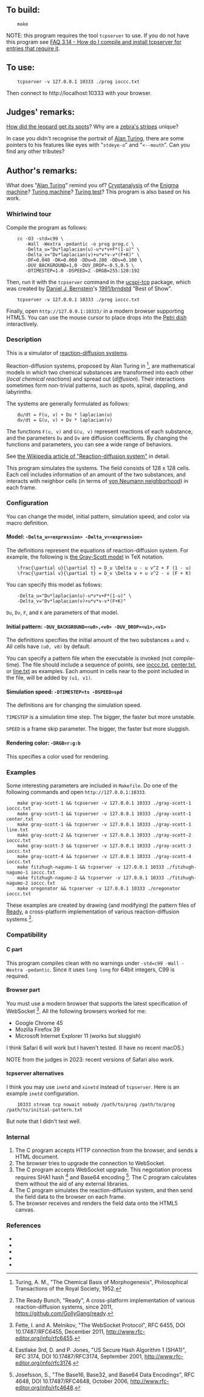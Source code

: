 ## To build:

``` <!---sh-->
    make
```

NOTE: this program requires the tool `tcpserver` to use. If you do not have this
program see [FAQ 3.14 - How do I compile and install tcpserver for entries that
require it](../../faq.html#tcpserver).


## To use:

``` <!---sh-->
    tcpserver -v 127.0.0.1 10333 ./prog ioccc.txt
```

Then connect to http://localhost:10333 with your browser.


## Judges' remarks:

[How did the leopard get its
spots](https://www.livescience.com/950-leopard-spots.html)? Why are a [zebra's
stripes](https://africafreak.com/zebra-stripes) unique?

In case you didn't recognise the portrait of [Alan
Turing](https://en.wikipedia.org/wiki/Alan_Turing), there are some
pointers to his features like eyes with "`stdeye-o`" and "`<--mouth`". Can you
find any other tributes?


## Author's remarks:

What does "[Alan Turing](https://en.wikipedia.org/wiki/Alan_Turing)" remind you
of? [Cryptanalysis](https://en.wikipedia.org/wiki/Cryptanalysis) of the [Enigma
machine](https://en.wikipedia.org/wiki/Enigma_machine)?  [Turing
machine](https://en.wikipedia.org/wiki/Turing_machine)? [Turing
test](https://en.wikipedia.org/wiki/Turing_test)? This program is also based on
his work.


### Whirlwind tour

Compile the program as follows:

``` <!---sh-->
    cc -O3 -std=c99 \
	   -Wall -Wextra -pedantic -o prog prog.c \
	   -Delta_u="Du*laplacian(u)-u*v*v+F*(1-u)" \
	   -Delta_v="Dv*laplacian(v)+u*v*v-v*(F+K)" \
	   -DF=0.040 -DK=0.060 -DDu=0.200 -DDv=0.100 \
	   -DUV_BACKGROUND=1,0 -DUV_DROP=-0.5,0.5 \
	   -DTIMESTEP=1.0 -DSPEED=2 -DRGB=255:128:192
```

Then, run it with the `tcpserver` command in the
[ucspi-tcp](http://cr.yp.to/ucspi-tcp.html) package, which was created by
[Daniel J. Bernstein](../../authors.html#Daniel_J_Bernstein)'s
[1991/brndstd](../../1991/brnstnd/index.html) "Best of Show".

``` <!---sh-->
    tcpserver -v 127.0.0.1 10333 ./prog ioccc.txt
```

Finally, open `http://127.0.0.1:10333/` in a modern browser supporting HTML5.
You can use the mouse cursor to place drops into the [Petri
dish](https://en.wikipedia.org/wiki/Petri_dish) interactively.


### Description

This is a simulator of [reaction-diffusion
systems](https://en.wikipedia.org/wiki/Reaction-diffusion_system).

Reaction-diffusion systems, proposed by Alan Turing in [^1], are mathematical
models in which two chemical substances are transformed into each other (*local
chemical reactions*) and spread out (*diffusion*).  Their interactions sometimes
form non-trivial patterns, such as spots, spiral, dappling, and labyrinths.

The systems are generally formulated as follows:

```
    du/dt = F(u, v) + Du * laplacian(u)
    dv/dt = G(u, v) + Dv * laplacian(v)
```

The functions `F(u, v)` and `G(u, v)` represent reactions of each substance, and
the parameters `Du` and `Dv` are diffusion coefficients.  By changing the
functions and parameters, you can see a wide range of behaviors.

See [the Wikipedia article of "Reaction-diffusion
system"](https://en.wikipedia.org/wiki/Reaction%E2%80%93diffusion_system) in
detail.

This program simulates the systems.  The field consists of 128 x 128 cells.
Each cell includes information of an amount of the two substances, and interacts
with neighbor cells (in terms of [von Neumann
neighborhood](https://en.wikipedia.org/wiki/Von_Neumann_neighborhood)) in each frame.


### Configuration

You can change the model, initial pattern, simulation speed, and color via macro
definition.


#### Model: `-Delta_u=<expression> -Delta_v=<expression>`

The definitions represent the equations of reaction-diffusion system.  For
example, the following is [the Gray-Scott
model](http://groups.csail.mit.edu/mac/projects/amorphous/GrayScott/) in TeX
notation.

```
    \frac{\partial u}{\partial t} = D_u \Delta u - u v^2 + F (1 - u)
    \frac{\partial v}{\partial t} = D_v \Delta v + u v^2 - v (F + K)
```

You can specify this model as follows:

```
    -Delta_u="Du*laplacian(u)-u*v*v+F*(1-u)" \
    -Delta_v="Dv*laplacian(v)+u*v*v-v*(F+K)"
```

`Du`, `Dv`, `F`, and `K` are parameters of that model.


#### Initial pattern: `-DUV_BACKGROUND=<u0>,<v0> -DUV_DROP=<u1>,<v1>`

The definitions specifies the initial amount of the two substances `u` and `v`.
All cells have `(u0, v0)` by default.

You can specify a pattern file when the executable is invoked (not
compile-time).  The file should include a sequence of points, see
[ioccc.txt](ioccc.txt), [center.txt](center.txt), or [line.txt](line.txt) as
examples.  Each amount in cells near to the point included in the file, will be
added by `(u1, v1)`.


#### Simulation speed: `-DTIMESTEP=ts -DSPEED=spd`

The definitions are for changing the simulation speed.

`TIMESTEP` is a simulation time step.  The bigger, the faster but more unstable.

`SPEED` is a frame skip parameter.  The bigger, the faster but more sluggish.


#### Rendering color: `-DRGB=r:g:b`

This specifies a color used for rendering.


### Examples

Some interesting parameters are included in `Makefile`.  Do one of the following
commands and open `http://127.0.0.1:10333`.

```
    make gray-scott-1 && tcpserver -v 127.0.0.1 10333 ./gray-scott-1 ioccc.txt
    make gray-scott-1 && tcpserver -v 127.0.0.1 10333 ./gray-scott-1 center.txt
    make gray-scott-1 && tcpserver -v 127.0.0.1 10333 ./gray-scott-1 line.txt
    make gray-scott-2 && tcpserver -v 127.0.0.1 10333 ./gray-scott-2 ioccc.txt
    make gray-scott-3 && tcpserver -v 127.0.0.1 10333 ./gray-scott-3 ioccc.txt
    make gray-scott-4 && tcpserver -v 127.0.0.1 10333 ./gray-scott-4 ioccc.txt
    make fitzhugh-nagumo-1 && tcpserver -v 127.0.0.1 10333 ./fitzhugh-nagumo-1 ioccc.txt
    make fitzhugh-nagumo-2 && tcpserver -v 127.0.0.1 10333 ./fitzhugh-nagumo-2 ioccc.txt
    make oregonator && tcpserver -v 127.0.0.1 10333 ./oregonator ioccc.txt
```

These examples are created by drawing (and modifying) the pattern files of
[Ready](https://github.com/GollyGang/ready), a cross-platform implementation of
various reaction-diffusion systems [^2].


### Compatibility


#### C part

This program compiles clean with no warnings under `-std=c99 -Wall -Wextra
-pedantic`.  Since it uses `long long` for 64bit integers, C99 is required.


#### Browser part

You must use a modern browser that supports the latest specification of
WebSocket [^3].  All the following browsers worked for me:

* Google Chrome 45
* Mozilla Firefox 39
* Microsoft Internet Explorer 11 (works but sluggish)

I think Safari 6 will work but I haven't tested.  (I have no recent macOS.)

NOTE from the judges in 2023: recent versions of Safari also work.


#### tcpserver alternatives

I think you may use `inetd` and `xinetd` instead of `tcpserver`.  Here is an
example `inetd` configuration.

```
    10333 stream tcp nowait nobody /path/to/prog /path/to/prog /path/to/initial-pattern.txt
```

But note that I didn't test well.


### Internal

1. The C program accepts HTTP connection from the browser, and sends a HTML
document.
2. The browser tries to upgrade the connection to WebSocket.
3. The C program accepts WebSocket upgrade.  This negotiation process requires
SHA1 hash [^4] and Base64 encoding [^5].  The C program calculates them without
the aid of any external libraries.
4. The C program simulates the reaction-diffusion system, and then send the
field data to the browser on each frame.
4. The browser receives and renders the field data onto the HTML5 canvas.


### References

* [^1]: Turing, A. M., "The Chemical Basis of Morphogenesis", Philosophical Transactions of the Royal Society, 1952.
* [^2]: The Ready Bunch, "Ready", A cross-platform implementation of various reaction-diffusion systems, since 2011, <https://github.com/GollyGang/ready>.
* [^3]: Fette, I. and A. Melnikov, "The WebSocket Protocol", RFC 6455, DOI 10.17487/RFC6455, December 2011, <http://www.rfc-editor.org/info/rfc6455>.
* [^4]: Eastlake 3rd, D. and P. Jones, "US Secure Hash Algorithm 1 (SHA1)", RFC 3174, DOI 10.17487/RFC3174, September 2001, <http://www.rfc-editor.org/info/rfc3174>.
* [^5]: Josefsson, S., "The Base16, Base32, and Base64 Data Encodings", RFC 4648, DOI 10.17487/RFC4648, October 2006, <http://www.rfc-editor.org/info/rfc4648>.

<!--

    Copyright © 1984-2024 by Landon Curt Noll. All Rights Reserved.

    You are free to share and adapt this file under the terms of this license:

	Creative Commons Attribution-ShareAlike 4.0 International (CC BY-SA 4.0)

    For more information, see:

	https://creativecommons.org/licenses/by-sa/4.0/

-->
